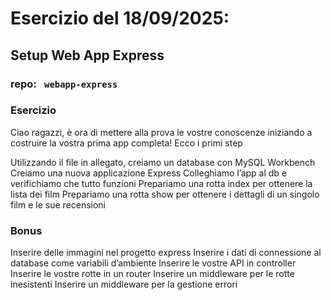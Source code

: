 # Esercizio del 18/09/2025:

## Setup Web App Express

### repo: <code> webapp-express </code>

### Esercizio

Ciao ragazzi, è ora di mettere alla prova le vostre conoscenze iniziando a costruire la vostra prima app completa! Ecco i primi step

Utilizzando il file in allegato, creiamo un database con MySQL Workbench
Creiamo una nuova applicazione Express
Colleghiamo l’app al db e verifichiamo che tutto funzioni
Prepariamo una rotta index per ottenere la lista dei film
Prepariamo una rotta show per ottenere i dettagli di un singolo film e le sue recensioni

### Bonus

Inserire delle immagini nel progetto express
Inserire i dati di connessione al database come variabili d’ambiente
Inserire le vostre API in controller
Inserire le vostre rotte in un router
Inserire un middleware per le rotte inesistenti
Inserire un middleware per la gestione errori
